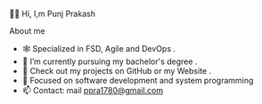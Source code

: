 🙋‍♂️ Hi, I,m Punj Prakash

About me 

- 🕸️ Specialized in FSD, Agile and DevOps .
- 🌱 I’m currently pursuing my bachelor's degree .
- 🔭 Check out my projects on GitHub or my Website .
- 🎯 Focused on software development and system programming
- 📫 Contact: mail ppra1780@gmail.com
